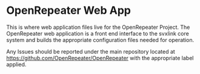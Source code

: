OpenRepeater Web App
========

This is where web application files live for the OpenRepeater Project. The OpenRepeater web application is a front end interface to the svxlink core system and builds the appropriate configuration files needed for operation. 

Any Issues should be reported under the main repository located at https://github.com/OpenRepeater/OpenRepeater with the appropriate label applied.
